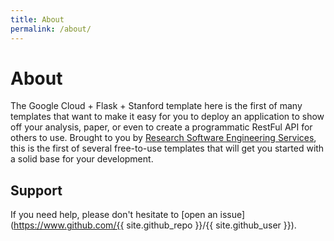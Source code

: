 ```yaml
---
title: About
permalink: /about/
---
```


# About

The Google Cloud + Flask + Stanford template here is the first of many templates that want to make it easy
for you to deploy an application to show off your analysis, paper, or even to
create a programmatic RestFul API for others to use. Brought to you by [Research Software Engineering Services](https://stanford-rc.github.io/rse-services), this is the first of several free-to-use templates that will get you started with a solid base for your development.

## Support

If you need help, please don't hesitate to [open an issue](https://www.github.com/{{ site.github_repo }}/{{ site.github_user }}).
